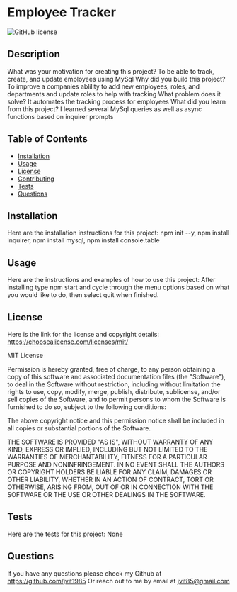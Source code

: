 # Employee Tracker
  
  ![GitHub license](https://img.shields.io/badge/license-MIT-blue.svg)
  
  
  ## Description
  What was your motivation for creating this project? To be able to track, create, and update employees using MySql
  Why did you build this project? To improve a companies ablility to add new employees, roles, and departments and update roles to help with tracking
  What problem does it solve? It automates the tracking process for employees
  What did you learn from this project? I learned several MySql queries as well as async functions based on inquirer prompts
  
  ## Table of Contents
  - [Installation](#installation)
  - [Usage](#usage)
  - [License](#license)
  - [Contributing](#contributing)
  - [Tests](#tests)
  - [Questions](#questions)

  ## Installation
  Here are the installation instructions for this project:
  npm init --y, npm install inquirer, npm install mysql, npm install console.table
  

  ## Usage
  Here are the instructions and examples of how to use this project:
  After installing type npm start and cycle through the menu options based on what you would like to do, then select quit when finished.


  
  ## License
  Here is the link for the license and copyright details: https://choosealicense.com/licenses/mit/
    
  
  MIT License
          
  Permission is hereby granted, free of charge, to any person obtaining a copy
  of this software and associated documentation files (the "Software"), to deal
  in the Software without restriction, including without limitation the rights
  to use, copy, modify, merge, publish, distribute, sublicense, and/or sell
  copies of the Software, and to permit persons to whom the Software is
  furnished to do so, subject to the following conditions:
          
  The above copyright notice and this permission notice shall be included in all
  copies or substantial portions of the Software.
          
  THE SOFTWARE IS PROVIDED "AS IS", WITHOUT WARRANTY OF ANY KIND, EXPRESS OR
  IMPLIED, INCLUDING BUT NOT LIMITED TO THE WARRANTIES OF MERCHANTABILITY,
  FITNESS FOR A PARTICULAR PURPOSE AND NONINFRINGEMENT. IN NO EVENT SHALL THE
  AUTHORS OR COPYRIGHT HOLDERS BE LIABLE FOR ANY CLAIM, DAMAGES OR OTHER
  LIABILITY, WHETHER IN AN ACTION OF CONTRACT, TORT OR OTHERWISE, ARISING FROM,
  OUT OF OR IN CONNECTION WITH THE SOFTWARE OR THE USE OR OTHER DEALINGS IN THE
  SOFTWARE.
    
  
  

  ## Tests
  Here are the tests for this project:
  None
  

  ## Questions
  If you have any questions please check my Github at https://github.com/jvit1985
  Or reach out to me by email at jvit85@gmail.com
